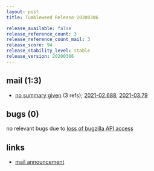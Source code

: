 ```yaml
---
layout: post
title: Tumbleweed Release 20200306

release_available: false
release_reference_count: 3
release_reference_count_mail: 3
release_score: 94
release_stability_level: stable
release_version: 20200306
---
```


## mail (1:3)

- [no summary given](https://github.com/boombatower/tumbleweed-review/issues/10) (3 refs); [2021-02.688](https://github.com/boombatower/tumbleweed-review/issues/10), [2021-03.79](https://github.com/boombatower/tumbleweed-review/issues/10)

## bugs (0)

<!--more-->

no relevant bugs due to [loss of bugzilla API access](https://bugzilla.opensuse.org/show_bug.cgi?id=1157722)



## links

- [mail announcement](https://github.com/boombatower/tumbleweed-review/issues/10)
